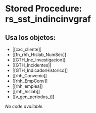 # Stored Procedure: rs_sst_indincinvgraf

## Usa los objetos:
- [[cxc_cliente]]
- [[fn_rhh_Hislab_NumSec]]
- [[GTH_Inc_Investigacion]]
- [[GTH_Incidentes]]
- [[GTH_IndicadorHistorico]]
- [[rhh_Convenio]]
- [[rhh_EmpConv]]
- [[rhh_emplea]]
- [[rhh_hislab]]
- [[v_gen_periodos_t]]

*No code available.*
